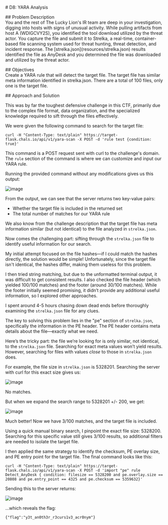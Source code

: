\# D8: YARA Analysis

\#\# Problem Description  
You and the rest of The Lucky Lion's IR team are deep in your investigation, digging into hosts with signs of unusual activity. While pulling artifacts from host A (WDIGCVY2S), you identified the tool download utilized by the threat actor. You capture the file and submit it to Strelka, a real-time, container-based file scanning system used for threat hunting, threat detection, and incident response. The \[strelka.json\](resources/strelka.json) results identified the file as AnyDesk and you determined the file was downloaded and utilized by the threat actor.

\#\# Objectives  
Create a YARA rule that will detect the target file. The target file has similar meta information identified in strelka.json. There are a total of 100 files, only one is the target file.

\#\# Approach and Solution

This was by far the toughest defensive challenge in this CTF, primarily due to the complex file format, data organization, and the specialized knowledge required to sift through the files effectively.

We were given the following command to search for the target file:

`curl -H "Content-Type: text/plain" https://target-flask.chals.io/api/v1/yara-scan -X POST -d 'rule test {condition: true}'`

This command is a POST request sent with curl to the challenge's domain. The `rule` section of the command is where we can customize and input our YARA rule.

Running the provided command without any modifications gives us this output:

![image](https://github.com/user-attachments/assets/d559d107-893c-4c25-871f-95fc6ca5e743)


From the output, we can see that the server returns two key-value pairs:

* Whether the target file is included in the returned set  
* The total number of matches for our YARA rule

We also know from the challenge description that the target file has meta information similar (but not identical) to the file analyzed in `strelka.json`.

Now comes the challenging part: sifting through the `strelka.json` file to identify useful information for our search.

My initial attempt focused on the file hashes—if I could match the hashes directly, the solution would be simple\! Unfortunately, since the target file isn't identical, the hashes differ, making them useless for this problem.

I then tried string matching, but due to the unformatted terminal output, it was difficult to get consistent results. I also checked the file header (which yielded 100/100 matches) and the footer (around 30/100 matches). While the footer initially seemed promising, it didn’t provide any additional useful information, so I explored other approaches.

I spent around 4-5 hours chasing down dead ends before thoroughly examining the `strelka.json` file for any clues.

The key to solving this problem lies in the "pe" section of `strelka.json`, specifically the information in the PE header. The PE header contains meta details about the file—exactly what we need.

Here’s the tricky part: the file we’re looking for is only similar, not identical, to the `strelka.json` file. Searching for exact meta values won’t yield results. However, searching for files with values *close* to those in `strelka.json` does.

For example, the file size in `strelka.json` is 5328201\. Searching the server with curl for this exact size gives us:

![image](https://github.com/user-attachments/assets/216cb690-35c4-4cb1-935e-83538b169e97)


No matches.

But when we expand the search range to 5328201 \+/- 200, we get:

![image](https://github.com/user-attachments/assets/75ff2e8c-5ad7-4430-bba6-33d3f1904484)


Much better\! Now we have 3/100 matches, and the target file is included.

Using a quick manual binary search, I pinpoint the exact file size: 5328200\. Searching for this specific value still gives 3/100 results, so additional filters are needed to isolate the target file.

I then applied the same strategy to identify the checksum, PE overlay size, and PE entry point for the target file. The final command looks like this:

`curl -H "Content-Type: text/plain" https://target-flask.chals.io/api/v1/yara-scan -X POST -d 'import "pe" rule Detect_AnyDesk { condition: filesize == 5328200 and pe.overlay.size == 20808 and pe.entry_point == 4325 and pe.checksum == 5359632}'`

Sending this to the server returns:

![image](https://github.com/user-attachments/assets/7968e606-cfcc-4ca7-901e-65782ae9af36)


...which reveals the flag:

`{"flag":"y3t_an0th3r_r3curs1v3_acr0nym"}`

